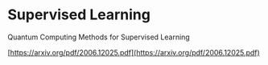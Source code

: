 # Supervised Learning

Quantum Computing Methods for Supervised Learning

[https://arxiv.org/pdf/2006.12025.pdf](https://arxiv.org/pdf/2006.12025.pdf)

